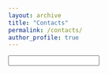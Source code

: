 ```yaml
---
layout: archive
title: "Contacts"
permalink: /contacts/
author_profile: true
---
```


<input type="text" id="name" name="name"/>

